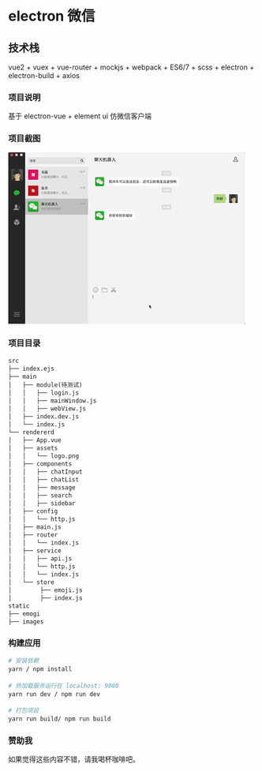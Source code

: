 # electron 微信

## 技术栈

vue2 + vuex + vue-router + mockjs + webpack + ES6/7 + scss + electron + electron-build + axios

### 项目说明

基于 electron-vue + element ui 仿微信客户端

### 项目截图

![screenshot1](./static/images/demo.gif)
<!-- ![screenshot2](./screenshot/screenshot-02.png)
![screenshot3](./screenshot/screenshot-03.png)
![screenshot4](./screenshot/screenshot-04.png) -->

### 项目目录

```
src
├── index.ejs
├── main
│   ├── module(待测试)
│   │   ├── login.js
│   │   ├── mainWindow.js
│   │   ├── webView.js
│   ├── index.dev.js
│   └── index.js
└── rendererd
│   ├── App.vue
│   ├── assets
│   │   └── logo.png
│   ├── components
│   │   ├── chatInput
│   │   ├── chatList
│   │   ├── message
│   │   ├── search
│   │   ├── sidebar
│   ├── config
│   │   └── http.js
│   ├── main.js
│   ├── router
│   │   └── index.js
│   ├── service
│   │   ├── api.js
│   │   └── http.js
│   │   └── index.js
│   └── store
│        ├── emoji.js
│        ├── index.js
static
├── emogi
├── images
```

### 构建应用

``` bash
# 安装依赖
yarn / npm install

# 热加载服务运行在 localhost: 9080
yarn run dev / npm run dev

# 打包项目
yarn run build/ npm run build
```

### 赞助我

如果觉得这些内容不错，请我喝杯咖啡吧。

<!-- ![pay](./screenshot/pay.png) -->
